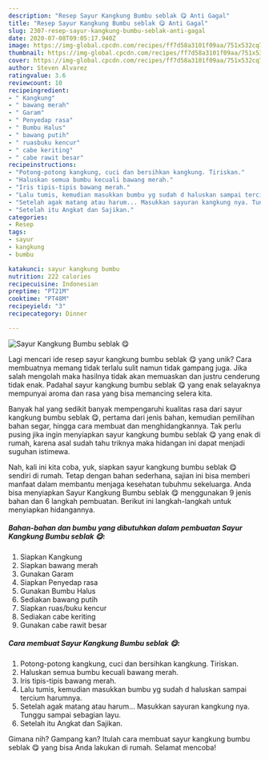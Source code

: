 ```yaml
---
description: "Resep Sayur Kangkung Bumbu seblak 😋 Anti Gagal"
title: "Resep Sayur Kangkung Bumbu seblak 😋 Anti Gagal"
slug: 2307-resep-sayur-kangkung-bumbu-seblak-anti-gagal
date: 2020-07-08T09:05:17.940Z
image: https://img-global.cpcdn.com/recipes/ff7d58a3101f09aa/751x532cq70/sayur-kangkung-bumbu-seblak-😋-foto-resep-utama.jpg
thumbnail: https://img-global.cpcdn.com/recipes/ff7d58a3101f09aa/751x532cq70/sayur-kangkung-bumbu-seblak-😋-foto-resep-utama.jpg
cover: https://img-global.cpcdn.com/recipes/ff7d58a3101f09aa/751x532cq70/sayur-kangkung-bumbu-seblak-😋-foto-resep-utama.jpg
author: Steven Alvarez
ratingvalue: 3.6
reviewcount: 10
recipeingredient:
- " Kangkung"
- " bawang merah"
- " Garam"
- " Penyedap rasa"
- " Bumbu Halus"
- " bawang putih"
- " ruasbuku kencur"
- " cabe keriting"
- " cabe rawit besar"
recipeinstructions:
- "Potong-potong kangkung, cuci dan bersihkan kangkung. Tiriskan."
- "Haluskan semua bumbu kecuali bawang merah."
- "Iris tipis-tipis bawang merah."
- "Lalu tumis, kemudian masukkan bumbu yg sudah d haluskan sampai tercium harumnya."
- "Setelah agak matang atau harum... Masukkan sayuran kangkung nya. Tunggu sampai sebagian layu."
- "Setelah itu Angkat dan Sajikan."
categories:
- Resep
tags:
- sayur
- kangkung
- bumbu

katakunci: sayur kangkung bumbu 
nutrition: 222 calories
recipecuisine: Indonesian
preptime: "PT21M"
cooktime: "PT48M"
recipeyield: "3"
recipecategory: Dinner

---
```



![Sayur Kangkung Bumbu seblak 😋](https://img-global.cpcdn.com/recipes/ff7d58a3101f09aa/751x532cq70/sayur-kangkung-bumbu-seblak-😋-foto-resep-utama.jpg)

Lagi mencari ide resep sayur kangkung bumbu seblak 😋 yang unik? Cara membuatnya memang tidak terlalu sulit namun tidak gampang juga. Jika salah mengolah maka hasilnya tidak akan memuaskan dan justru cenderung tidak enak. Padahal sayur kangkung bumbu seblak 😋 yang enak selayaknya mempunyai aroma dan rasa yang bisa memancing selera kita.

Banyak hal yang sedikit banyak mempengaruhi kualitas rasa dari sayur kangkung bumbu seblak 😋, pertama dari jenis bahan, kemudian pemilihan bahan segar, hingga cara membuat dan menghidangkannya. Tak perlu pusing jika ingin menyiapkan sayur kangkung bumbu seblak 😋 yang enak di rumah, karena asal sudah tahu triknya maka hidangan ini dapat menjadi suguhan istimewa.




Nah, kali ini kita coba, yuk, siapkan sayur kangkung bumbu seblak 😋 sendiri di rumah. Tetap dengan bahan sederhana, sajian ini bisa memberi manfaat dalam membantu menjaga kesehatan tubuhmu sekeluarga. Anda bisa menyiapkan Sayur Kangkung Bumbu seblak 😋 menggunakan 9 jenis bahan dan 6 langkah pembuatan. Berikut ini langkah-langkah untuk menyiapkan hidangannya.

<!--inarticleads1-->

##### Bahan-bahan dan bumbu yang dibutuhkan dalam pembuatan Sayur Kangkung Bumbu seblak 😋:

1. Siapkan  Kangkung
1. Siapkan  bawang merah
1. Gunakan  Garam
1. Siapkan  Penyedap rasa
1. Gunakan  Bumbu Halus
1. Sediakan  bawang putih
1. Siapkan  ruas/buku kencur
1. Sediakan  cabe keriting
1. Gunakan  cabe rawit besar




<!--inarticleads2-->

##### Cara membuat Sayur Kangkung Bumbu seblak 😋:

1. Potong-potong kangkung, cuci dan bersihkan kangkung. Tiriskan.
1. Haluskan semua bumbu kecuali bawang merah.
1. Iris tipis-tipis bawang merah.
1. Lalu tumis, kemudian masukkan bumbu yg sudah d haluskan sampai tercium harumnya.
1. Setelah agak matang atau harum... Masukkan sayuran kangkung nya. Tunggu sampai sebagian layu.
1. Setelah itu Angkat dan Sajikan.




Gimana nih? Gampang kan? Itulah cara membuat sayur kangkung bumbu seblak 😋 yang bisa Anda lakukan di rumah. Selamat mencoba!
